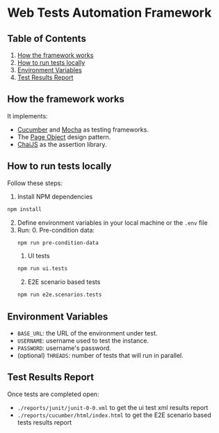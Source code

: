 # Web Tests Automation Framework

## Table of Contents
1. [How the framework works](#framework)
2. [How to run tests locally](#locally)
4. [Environment Variables](#envvars)
5. [Test Results Report](#report)

<a name="framework"></a>
## How the framework works

It implements:
* [Cucumber](https://www.npmjs.com/package/@wdio/cucumber-framework) and [Mocha](https://www.npmjs.com/package/@wdio/mocha-framework) as testing frameworks.
* The [Page Object](https://martinfowler.com/bliki/PageObject.html) design pattern.
* [ChaiJS](https://www.chaijs.com/) as the assertion library.

<a name="locally"></a>
## How to run tests locally
Follow these steps:
1. Install NPM dependencies
```bash
npm install
```
2. Define environment variables in your local machine or the `.env` file
3. Run:
    0. Pre-condition data:
    ```bash
    npm run pre-condition-data
    ```
    1. UI tests
    ```bash
    npm run ui.tests
    ```
    2. E2E scenario based tests
    ```bash
    npm run e2e.scenarios.tests
    ```

<a name="envvars"></a>
## Environment Variables

* `BASE_URL`: the URL of the environment under test.
* `USERNAME`: username used to test the instance.
* `PASSWORD`: username's password.
* (optional) `THREADS`: number of tests that will run in parallel.

<a name="report"></a>
## Test Results Report
Once tests are completed open:
* `./reports/junit/junit-0-0.xml` to get the ui test xml results report
* `./reports/cucumber/html/index.html` to get the E2E scenario based tests results report